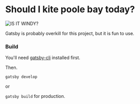 # Should I kite poole bay today?

![IS IT WINDY?](https://media.giphy.com/media/xjSUt7Z7OzpE4/giphy.gif)

Gatsby is probably overkill for this project, but it is fun to use.

### Build
You'll need [gatsby-cli](https://www.gatsbyjs.org/docs/) installed first. 

Then.

`gatsby develop`

or 

`gatsby build` for production.
